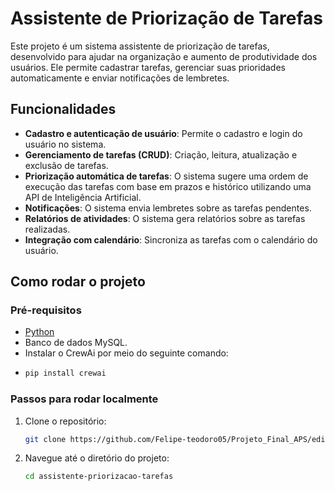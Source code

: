 # Assistente de Priorização de Tarefas

Este projeto é um sistema assistente de priorização de tarefas, desenvolvido para ajudar na organização e aumento de produtividade dos usuários. Ele permite cadastrar tarefas, gerenciar suas prioridades automaticamente e enviar notificações de lembretes.

## Funcionalidades

- **Cadastro e autenticação de usuário**: Permite o cadastro e login do usuário no sistema.
- **Gerenciamento de tarefas (CRUD)**: Criação, leitura, atualização e exclusão de tarefas.
- **Priorização automática de tarefas**: O sistema sugere uma ordem de execução das tarefas com base em prazos e histórico utilizando uma API de Inteligência Artificial.
- **Notificações**: O sistema envia lembretes sobre as tarefas pendentes.
- **Relatórios de atividades**: O sistema gera relatórios sobre as tarefas realizadas.
- **Integração com calendário**: Sincroniza as tarefas com o calendário do usuário.

## Como rodar o projeto

### Pré-requisitos
- [Python](https://www.python.org/)
- Banco de dados MySQL.
- Instalar o CrewAi por meio do seguinte comando:
- ```bash
  pip install crewai
  ```
  
### Passos para rodar localmente

1. Clone o repositório:

    ```bash
    git clone https://github.com/Felipe-teodoro05/Projeto_Final_APS/edit/master/README.md
    ```

2. Navegue até o diretório do projeto:

    ```bash
    cd assistente-priorizacao-tarefas
    ```


